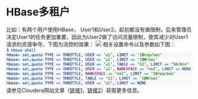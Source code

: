 # HBase多租户

比如：有两个用户使用HBase， User1和User2。起初都没有做限制，后来管理员决定User1的任务更加重要，因此为User2做了访问流量限制，使其减少对User1请求的资源争夺。下图为流控的效果：
![](images/hbase_mt/1.png)
相关设置命令以及参数如下图：
![](images/hbase_mt/2.png)
请参见Cloudera网站文章（[链接1](http://blog.cloudera.com/blog/2014/12/new-in-cdh-5-2-improvements-for-running-multiple-workloads-on-a-single-hbase-cluster/)，[链接2](http://blog.cloudera.com/blog/2015/05/new-in-cdh-5-4-apache-hbase-request-throttling/)）获取更多信息。